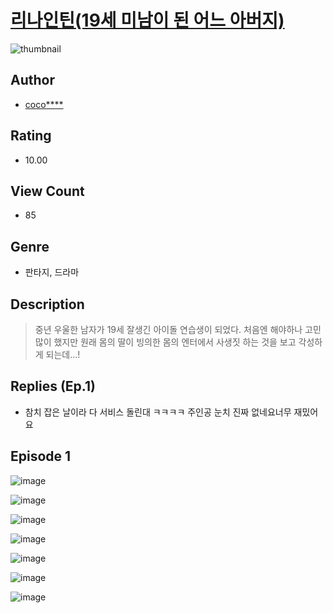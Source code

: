 # [리나인틴(19세 미남이 된 어느 아버지)](https://comic.naver.com/challenge/list?titleId=811107)
![thumbnail](https://image-comic.pstatic.net/user_contents_data/challenge_comic/2023/05/25/101975/upload_3688791363205543267_480x623.jpeg)

## Author
- [coco****](https://comic.naver.com/artistTitle?id=101975)

## Rating
- 10.00

## View Count
- 85

## Genre
- 판타지, 드라마

## Description
> 중년 우울한 남자가 19세 잘생긴 아이돌 연습생이 되었다. 처음엔 해야하나 고민 많이 했지만 원래 몸의 딸이 빙의한 몸의 엔터에서 사생짓 하는 것을 보고 각성하게 되는데...!

## Replies (Ep.1)
- 참치 잡은 날이라 다 서비스 돌린대 ㅋㅋㅋㅋ 주인공 눈치 진짜 없네요너무 재밌어요

## Episode 1
![image](https://image-comic.pstatic.net/user_contents_data/challenge_comic/2023/05/25/101975/upload_7365697879412126776.jpeg)

![image](https://image-comic.pstatic.net/user_contents_data/challenge_comic/2023/05/25/101975/upload_7004557800461383217.jpeg)

![image](https://image-comic.pstatic.net/user_contents_data/challenge_comic/2023/05/25/101975/upload_7018404157356859956.jpeg)

![image](https://image-comic.pstatic.net/user_contents_data/challenge_comic/2023/05/25/101975/upload_7090182255589800247.jpeg)

![image](https://image-comic.pstatic.net/user_contents_data/challenge_comic/2023/05/25/101975/upload_4049924882818151218.jpeg)

![image](https://image-comic.pstatic.net/user_contents_data/challenge_comic/2023/05/25/101975/upload_3630801131316394295.jpeg)

![image](https://image-comic.pstatic.net/user_contents_data/challenge_comic/2023/05/25/101975/upload_3760616062638502968.jpeg)
